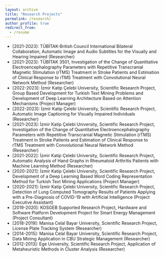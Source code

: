 ```yaml
---
layout: archive
title: "Research Projects"
permalink: /research/
author_profile: true
redirect_from:
  - /resume
---
```


* [2021-2023]: TÜBİTAK-British Council International Bilateral Collaboration, Automatic Image and Audio Subtitles for the Visually and Hearing Impaired (Researcher)
* [2021-2023]: TÜBİTAK 3501, Investigation of the Change of Quantitative Electroencephalography Parameters with Repetitive Transcranial Magnetic Stimulation (rTMS) Treatment in Stroke Patients and Estimation of Clinical Response to rTMS Treatment with Convolutional Neural Network Method (Researcher)
* [2022-2023]: İzmir Katip Çelebi University, Scientific Research Project, Group Based Development for Turkish Text Mining Problems and Development of Deep Learning Architecture Based on Attention Mechanisms (Project Manager)
* [2022-2023]: İzmir Katip Çelebi University, Scientific Research Project, Automatic Image Captioning for Visually Impaired Individuals (Researcher)
* [2021-2023]: İzmir Katip Çelebi University, Scientific Research Project, Investigation of the Change of Quantitative Electroencephalography Parameters with Repetitive Transcranial Magnetic Stimulation (rTMS) Treatment in Stroke Patients and Estimation of Clinical Response to rTMS Treatment with Convolutional Neural Network Method (Researcher)
* [2021-2022]: İzmir Katip Çelebi University, Scientific Research Project, Automatic Analysis of Hand Graphs in Rheumatoid Arthritis Patients with Machine Learning Method (Researcher)
* [2020-2021]: İzmir Katip Çelebi University, Scientific Research Project, Development of a Deep Learning Based Word Coding Representation Method for Turkish Text Mining Applications (Project Manager)
* [2020-2021]: İzmir Katip Çelebi University, Scientific Research Project, Detection of Lung Computed Tomography Results of Patients Applying with a Pre-Diagnosis of COVID-19 with Artificial Intelligence (Project Executive Assistant)
* [2019-2020]: KOSGEB Supported Research Project, Hardware and Software Platform Development Project for Smart Energy Management (Project Consultant)
* [2018-2019]: Manisa Celal Bayar University, Scientific Research Project, License Plate Tracking System (Researcher)
* [2014-2015]: Manisa Celal Bayar University, Scientific Research Project, Data Mining Application in CBU Strategic Management (Researcher)
* [2012-2013]: Ege University, Scientific Research Project, Application of Metaheuristic Methods in Cluster Analysis (Researcher)
